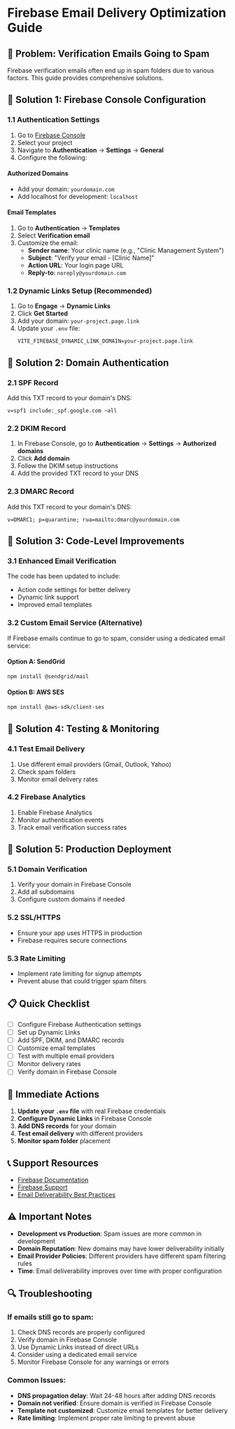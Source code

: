 # Firebase Email Delivery Optimization Guide

## 🚨 Problem: Verification Emails Going to Spam

Firebase verification emails often end up in spam folders due to various factors. This guide provides comprehensive solutions.

## 🔧 Solution 1: Firebase Console Configuration

### 1.1 Authentication Settings
1. Go to [Firebase Console](https://console.firebase.google.com/)
2. Select your project
3. Navigate to **Authentication** → **Settings** → **General**
4. Configure the following:

#### Authorized Domains
- Add your domain: `yourdomain.com`
- Add localhost for development: `localhost`

#### Email Templates
1. Go to **Authentication** → **Templates**
2. Select **Verification email**
3. Customize the email:
   - **Sender name**: Your clinic name (e.g., "Clinic Management System")
   - **Subject**: "Verify your email - [Clinic Name]"
   - **Action URL**: Your login page URL
   - **Reply-to**: `noreply@yourdomain.com`

### 1.2 Dynamic Links Setup (Recommended)
1. Go to **Engage** → **Dynamic Links**
2. Click **Get Started**
3. Add your domain: `your-project.page.link`
4. Update your `.env` file:
   ```env
   VITE_FIREBASE_DYNAMIC_LINK_DOMAIN=your-project.page.link
   ```

## 🔧 Solution 2: Domain Authentication

### 2.1 SPF Record
Add this TXT record to your domain's DNS:
```
v=spf1 include:_spf.google.com ~all
```

### 2.2 DKIM Record
1. In Firebase Console, go to **Authentication** → **Settings** → **Authorized domains**
2. Click **Add domain**
3. Follow the DKIM setup instructions
4. Add the provided TXT record to your DNS

### 2.3 DMARC Record
Add this TXT record to your domain's DNS:
```
v=DMARC1; p=quarantine; rua=mailto:dmarc@yourdomain.com
```

## 🔧 Solution 3: Code-Level Improvements

### 3.1 Enhanced Email Verification
The code has been updated to include:
- Action code settings for better delivery
- Dynamic link support
- Improved email templates

### 3.2 Custom Email Service (Alternative)
If Firebase emails continue to go to spam, consider using a dedicated email service:

#### Option A: SendGrid
```bash
npm install @sendgrid/mail
```

#### Option B: AWS SES
```bash
npm install @aws-sdk/client-ses
```

## 🔧 Solution 4: Testing & Monitoring

### 4.1 Test Email Delivery
1. Use different email providers (Gmail, Outlook, Yahoo)
2. Check spam folders
3. Monitor email delivery rates

### 4.2 Firebase Analytics
1. Enable Firebase Analytics
2. Monitor authentication events
3. Track email verification success rates

## 🔧 Solution 5: Production Deployment

### 5.1 Domain Verification
1. Verify your domain in Firebase Console
2. Add all subdomains
3. Configure custom domains if needed

### 5.2 SSL/HTTPS
- Ensure your app uses HTTPS in production
- Firebase requires secure connections

### 5.3 Rate Limiting
- Implement rate limiting for signup attempts
- Prevent abuse that could trigger spam filters

## 📋 Quick Checklist

- [ ] Configure Firebase Authentication settings
- [ ] Set up Dynamic Links
- [ ] Add SPF, DKIM, and DMARC records
- [ ] Customize email templates
- [ ] Test with multiple email providers
- [ ] Monitor delivery rates
- [ ] Verify domain in Firebase Console

## 🚀 Immediate Actions

1. **Update your `.env` file** with real Firebase credentials
2. **Configure Dynamic Links** in Firebase Console
3. **Add DNS records** for your domain
4. **Test email delivery** with different providers
5. **Monitor spam folder** placement

## 📞 Support Resources

- [Firebase Documentation](https://firebase.google.com/docs/auth)
- [Firebase Support](https://firebase.google.com/support)
- [Email Deliverability Best Practices](https://firebase.google.com/docs/auth/email-link-auth)

## ⚠️ Important Notes

- **Development vs Production**: Spam issues are more common in development
- **Domain Reputation**: New domains may have lower deliverability initially
- **Email Provider Policies**: Different providers have different spam filtering rules
- **Time**: Email deliverability improves over time with proper configuration

## 🔍 Troubleshooting

### If emails still go to spam:
1. Check DNS records are properly configured
2. Verify domain in Firebase Console
3. Use Dynamic Links instead of direct URLs
4. Consider using a dedicated email service
5. Monitor Firebase Console for any warnings or errors

### Common Issues:
- **DNS propagation delay**: Wait 24-48 hours after adding DNS records
- **Domain not verified**: Ensure domain is verified in Firebase Console
- **Template not customized**: Customize email templates for better delivery
- **Rate limiting**: Implement proper rate limiting to prevent abuse
